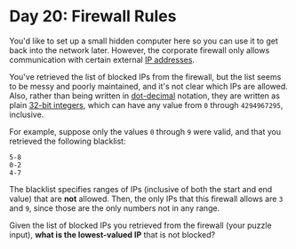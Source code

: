 # Day 20: Firewall Rules
You'd like to set up a small hidden computer here so you can use it to get back into the network later. However, the 
corporate firewall only allows communication with certain external 
[IP addresses](https://en.wikipedia.org/wiki/IPv4#Addressing).

You've retrieved the list of blocked IPs from the firewall, but the list seems to be messy and poorly maintained, and 
it's not clear which IPs are allowed. Also, rather than being written in 
[dot-decimal](https://en.wikipedia.org/wiki/Dot-decimal_notation) notation, they are written as plain 
[32-bit integers](https://en.wikipedia.org/wiki/32-bit), which can have any value from `0` through `4294967295`, 
inclusive.

For example, suppose only the values `0` through `9` were valid, and that you retrieved the following blacklist:
```
5-8
0-2
4-7
```
The blacklist specifies ranges of IPs (inclusive of both the start and end value) that are **not** allowed. Then, the 
only IPs that this firewall allows are `3` and `9`, since those are the only numbers not in any range.

Given the list of blocked IPs you retrieved from the firewall (your puzzle input), **what is the lowest-valued IP** 
that is not blocked?
